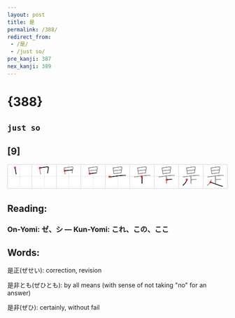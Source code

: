 ```yaml
---
layout: post
title: 是
permalink: /388/
redirect_from:
 - /是/
 - /just so/
pre_kanji: 387
nex_kanji: 389
---
```


# {388}

## `just so`

## [9]

<div class="stroke"><img src="../images/E698AF.png" /></div>

## Reading:

### On-Yomi: ゼ、シ &mdash; Kun-Yomi: これ、この、ここ

## Words:

是正(ぜせい): correction, revision

是非とも(ぜひとも): by all means (with sense of not taking "no" for an answer)

是非(ぜひ): certainly, without fail
